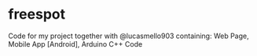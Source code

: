 # freespot
 Code for my project together with @lucasmello903 containing: Web Page, Mobile App [Android], Arduino C++ Code
